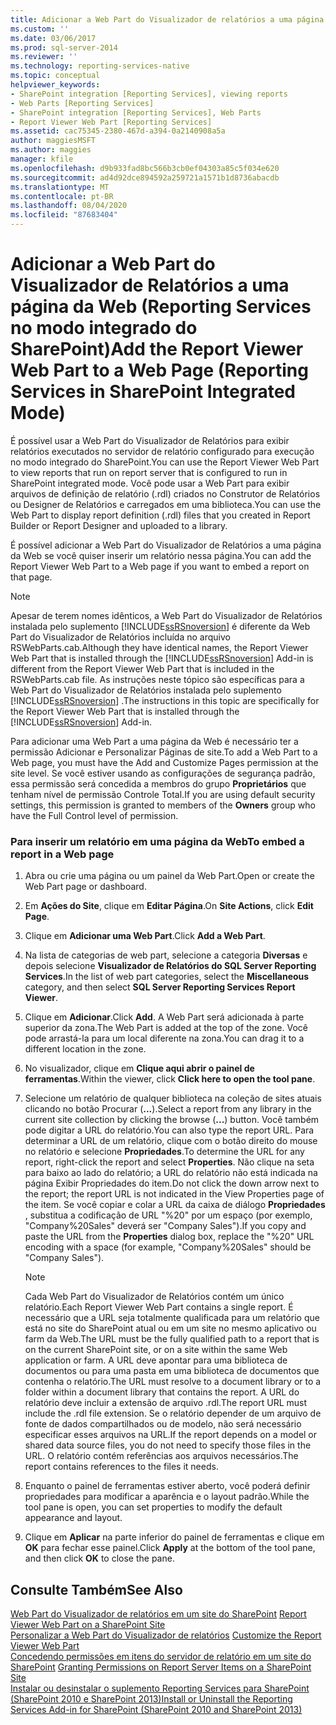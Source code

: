 ```yaml
---
title: Adicionar a Web Part do Visualizador de relatórios a uma página da Web (Reporting Services no modo integrado do SharePoint) | Microsoft Docs
ms.custom: ''
ms.date: 03/06/2017
ms.prod: sql-server-2014
ms.reviewer: ''
ms.technology: reporting-services-native
ms.topic: conceptual
helpviewer_keywords:
- SharePoint integration [Reporting Services], viewing reports
- Web Parts [Reporting Services]
- SharePoint integration [Reporting Services], Web Parts
- Report Viewer Web Part [Reporting Services]
ms.assetid: cac75345-2380-467d-a394-0a2140908a5a
author: maggiesMSFT
ms.author: maggies
manager: kfile
ms.openlocfilehash: d9b933fad8bc566b3cb0ef04303a85c5f034e620
ms.sourcegitcommit: ad4d92dce894592a259721a1571b1d8736abacdb
ms.translationtype: MT
ms.contentlocale: pt-BR
ms.lasthandoff: 08/04/2020
ms.locfileid: "87683404"
---
```

# <a name="add-the-report-viewer-web-part-to-a-web-page-reporting-services-in-sharepoint-integrated-mode"></a><span data-ttu-id="e1d83-102">Adicionar a Web Part do Visualizador de Relatórios a uma página da Web (Reporting Services no modo integrado do SharePoint)</span><span class="sxs-lookup"><span data-stu-id="e1d83-102">Add the Report Viewer Web Part to a Web Page (Reporting Services in SharePoint Integrated Mode)</span></span>
  <span data-ttu-id="e1d83-103">É possível usar a Web Part do Visualizador de Relatórios para exibir relatórios executados no servidor de relatório configurado para execução no modo integrado do SharePoint.</span><span class="sxs-lookup"><span data-stu-id="e1d83-103">You can use the Report Viewer Web Part to view reports that run on report server that is configured to run in SharePoint integrated mode.</span></span> <span data-ttu-id="e1d83-104">Você pode usar a Web Part para exibir arquivos de definição de relatório (.rdl) criados no Construtor de Relatórios ou Designer de Relatórios e carregados em uma biblioteca.</span><span class="sxs-lookup"><span data-stu-id="e1d83-104">You can use the Web Part to display report definition (.rdl) files that you created in Report Builder or Report Designer and uploaded to a library.</span></span>  
  
 <span data-ttu-id="e1d83-105">É possível adicionar a Web Part do Visualizador de Relatórios a uma página da Web se você quiser inserir um relatório nessa página.</span><span class="sxs-lookup"><span data-stu-id="e1d83-105">You can add the Report Viewer Web Part to a Web page if you want to embed a report on that page.</span></span>  
  
> [!NOTE]  
>  <span data-ttu-id="e1d83-106">Apesar de terem nomes idênticos, a Web Part do Visualizador de Relatórios instalada pelo suplemento [!INCLUDE[ssRSnoversion](../../includes/ssrsnoversion-md.md)] é diferente da Web Part do Visualizador de Relatórios incluída no arquivo RSWebParts.cab.</span><span class="sxs-lookup"><span data-stu-id="e1d83-106">Although they have identical names, the Report Viewer Web Part that is installed through the [!INCLUDE[ssRSnoversion](../../includes/ssrsnoversion-md.md)] Add-in is different from the Report Viewer Web Part that is included in the RSWebParts.cab file.</span></span> <span data-ttu-id="e1d83-107">As instruções neste tópico são específicas para a Web Part do Visualizador de Relatórios instalada pelo suplemento [!INCLUDE[ssRSnoversion](../../includes/ssrsnoversion-md.md)] .</span><span class="sxs-lookup"><span data-stu-id="e1d83-107">The instructions in this topic are specifically for the Report Viewer Web Part that is installed through the [!INCLUDE[ssRSnoversion](../../includes/ssrsnoversion-md.md)] Add-in.</span></span>  
  
 <span data-ttu-id="e1d83-108">Para adicionar uma Web Part a uma página da Web é necessário ter a permissão Adicionar e Personalizar Páginas de site.</span><span class="sxs-lookup"><span data-stu-id="e1d83-108">To add a Web Part to a Web page, you must have the Add and Customize Pages permission at the site level.</span></span> <span data-ttu-id="e1d83-109">Se você estiver usando as configurações de segurança padrão, essa permissão será concedida a membros do grupo **Proprietários** que tenham nível de permissão Controle Total.</span><span class="sxs-lookup"><span data-stu-id="e1d83-109">If you are using default security settings, this permission is granted to members of the **Owners** group who have the Full Control level of permission.</span></span>  
  
### <a name="to-embed-a-report-in-a-web-page"></a><span data-ttu-id="e1d83-110">Para inserir um relatório em uma página da Web</span><span class="sxs-lookup"><span data-stu-id="e1d83-110">To embed a report in a Web page</span></span>  
  
1.  <span data-ttu-id="e1d83-111">Abra ou crie uma página ou um painel da Web Part.</span><span class="sxs-lookup"><span data-stu-id="e1d83-111">Open or create the Web Part page or dashboard.</span></span>  
  
2.  <span data-ttu-id="e1d83-112">Em **Ações do Site**, clique em **Editar Página**.</span><span class="sxs-lookup"><span data-stu-id="e1d83-112">On **Site Actions**, click **Edit Page**.</span></span>  
  
3.  <span data-ttu-id="e1d83-113">Clique em **Adicionar uma Web Part**.</span><span class="sxs-lookup"><span data-stu-id="e1d83-113">Click **Add a Web Part**.</span></span>  
  
4.  <span data-ttu-id="e1d83-114">Na lista de categorias de web part, selecione a categoria **Diversas** e depois selecione **Visualizador de Relatórios do SQL Server Reporting Services**.</span><span class="sxs-lookup"><span data-stu-id="e1d83-114">In the list of web part categories, select the **Miscellaneous** category, and then select **SQL Server Reporting Services Report Viewer**.</span></span>  
  
5.  <span data-ttu-id="e1d83-115">Clique em **Adicionar**.</span><span class="sxs-lookup"><span data-stu-id="e1d83-115">Click **Add**.</span></span> <span data-ttu-id="e1d83-116">A Web Part será adicionada à parte superior da zona.</span><span class="sxs-lookup"><span data-stu-id="e1d83-116">The Web Part is added at the top of the zone.</span></span> <span data-ttu-id="e1d83-117">Você pode arrastá-la para um local diferente na zona.</span><span class="sxs-lookup"><span data-stu-id="e1d83-117">You can drag it to a different location in the zone.</span></span>  
  
6.  <span data-ttu-id="e1d83-118">No visualizador, clique em **Clique aqui abrir o painel de ferramentas**.</span><span class="sxs-lookup"><span data-stu-id="e1d83-118">Within the viewer, click **Click here to open the tool pane**.</span></span>  
  
7.  <span data-ttu-id="e1d83-119">Selecione um relatório de qualquer biblioteca na coleção de sites atuais clicando no botão Procurar (**...**).</span><span class="sxs-lookup"><span data-stu-id="e1d83-119">Select a report from any library in the current site collection by clicking the browse (**...**) button.</span></span> <span data-ttu-id="e1d83-120">Você também pode digitar a URL do relatório.</span><span class="sxs-lookup"><span data-stu-id="e1d83-120">You can also type the report URL.</span></span> <span data-ttu-id="e1d83-121">Para determinar a URL de um relatório, clique com o botão direito do mouse no relatório e selecione **Propriedades**.</span><span class="sxs-lookup"><span data-stu-id="e1d83-121">To determine the URL for any report, right-click the report and select **Properties**.</span></span> <span data-ttu-id="e1d83-122">Não clique na seta para baixo ao lado do relatório; a URL do relatório não está indicada na página Exibir Propriedades do item.</span><span class="sxs-lookup"><span data-stu-id="e1d83-122">Do not click the down arrow next to the report; the report URL is not indicated in the View Properties page of the item.</span></span> <span data-ttu-id="e1d83-123">Se você copiar e colar a URL da caixa de diálogo **Propriedades** , substitua a codificação de URL "%20" por um espaço (por exemplo, "Company%20Sales" deverá ser "Company Sales").</span><span class="sxs-lookup"><span data-stu-id="e1d83-123">If you copy and paste the URL from the **Properties** dialog box, replace the "%20" URL encoding with a space (for example, "Company%20Sales" should be "Company Sales").</span></span>  
  
    > [!NOTE]  
    >  <span data-ttu-id="e1d83-124">Cada Web Part do Visualizador de Relatórios contém um único relatório.</span><span class="sxs-lookup"><span data-stu-id="e1d83-124">Each Report Viewer Web Part contains a single report.</span></span> <span data-ttu-id="e1d83-125">É necessário que a URL seja totalmente qualificada para um relatório que está no site do SharePoint atual ou em um site no mesmo aplicativo ou farm da Web.</span><span class="sxs-lookup"><span data-stu-id="e1d83-125">The URL must be the fully qualified path to a report that is on the current SharePoint site, or on a site within the same Web application or farm.</span></span> <span data-ttu-id="e1d83-126">A URL deve apontar para uma biblioteca de documentos ou para uma pasta em uma biblioteca de documentos que contenha o relatório.</span><span class="sxs-lookup"><span data-stu-id="e1d83-126">The URL must resolve to a document library or to a folder within a document library that contains the report.</span></span> <span data-ttu-id="e1d83-127">A URL do relatório deve incluir a extensão de arquivo .rdl.</span><span class="sxs-lookup"><span data-stu-id="e1d83-127">The report URL must include the .rdl file extension.</span></span> <span data-ttu-id="e1d83-128">Se o relatório depender de um arquivo de fonte de dados compartilhados ou de modelo, não será necessário especificar esses arquivos na URL.</span><span class="sxs-lookup"><span data-stu-id="e1d83-128">If the report depends on a model or shared data source files, you do not need to specify those files in the URL.</span></span> <span data-ttu-id="e1d83-129">O relatório contém referências aos arquivos necessários.</span><span class="sxs-lookup"><span data-stu-id="e1d83-129">The report contains references to the files it needs.</span></span>  
  
8.  <span data-ttu-id="e1d83-130">Enquanto o painel de ferramentas estiver aberto, você poderá definir propriedades para modificar a aparência e o layout padrão.</span><span class="sxs-lookup"><span data-stu-id="e1d83-130">While the tool pane is open, you can set properties to modify the default appearance and layout.</span></span>  
  
9. <span data-ttu-id="e1d83-131">Clique em **Aplicar** na parte inferior do painel de ferramentas e clique em **OK** para fechar esse painel.</span><span class="sxs-lookup"><span data-stu-id="e1d83-131">Click **Apply** at the bottom of the tool pane, and then click **OK** to close the pane.</span></span>  
  
## <a name="see-also"></a><span data-ttu-id="e1d83-132">Consulte Também</span><span class="sxs-lookup"><span data-stu-id="e1d83-132">See Also</span></span>  
 <span data-ttu-id="e1d83-133">[Web Part do Visualizador de relatórios em um site do SharePoint](../report-viewer-web-part-on-a-sharepoint-site.md) </span><span class="sxs-lookup"><span data-stu-id="e1d83-133">[Report Viewer Web Part on a SharePoint Site](../report-viewer-web-part-on-a-sharepoint-site.md) </span></span>  
 <span data-ttu-id="e1d83-134">[Personalizar a Web Part do Visualizador de relatórios](../customize-the-report-viewer-web-part.md) </span><span class="sxs-lookup"><span data-stu-id="e1d83-134">[Customize the Report Viewer Web Part](../customize-the-report-viewer-web-part.md) </span></span>  
 <span data-ttu-id="e1d83-135">[Concedendo permissões em itens do servidor de relatório em um site do SharePoint](../security/granting-permissions-on-report-server-items-on-a-sharepoint-site.md) </span><span class="sxs-lookup"><span data-stu-id="e1d83-135">[Granting Permissions on Report Server Items on a SharePoint Site](../security/granting-permissions-on-report-server-items-on-a-sharepoint-site.md) </span></span>  
 [<span data-ttu-id="e1d83-136">Instalar ou desinstalar o suplemento Reporting Services para SharePoint &#40;SharePoint 2010 e SharePoint 2013&#41;</span><span class="sxs-lookup"><span data-stu-id="e1d83-136">Install or Uninstall the Reporting Services Add-in for SharePoint &#40;SharePoint 2010 and SharePoint 2013&#41;</span></span>](../install-windows/install-or-uninstall-the-reporting-services-add-in-for-sharepoint.md)  
  
  
